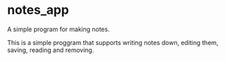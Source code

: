 # notes_app
A simple program for making notes. 

This is a simple proggram that supports writing notes down, editing them, saving, reading and removing.
